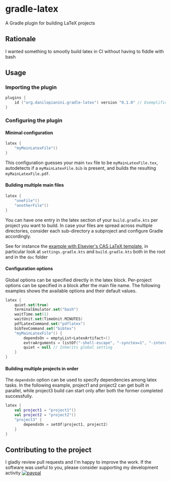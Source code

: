 # gradle-latex
A Gradle plugin for building LaTeX projects

## Rationale
I wanted something to smootly build latex in CI without having to fiddle with bash

## Usage

### Importing the plugin

```kotlin
plugins {
    id ("org.danilopianini.gradle-latex") version "0.1.0" // Exemplificatory, pick the last stable one!
}
```

### Configuring the plugin

#### Minimal configuration

```kotlin
latex {
    "myMainLatexFile"()
}
```

This configuration guesses your main `tex` file to be `myMainLatexFile.tex`, autodetects if a `myMainLatexFile.bib` is
present, and builds the resulting `myMainLatexFile.pdf`.

#### Building multiple main files

```kotlin
latex {
    "oneFile"()
    "anotherFile"()
}
```

You can have one entry in the latex section of your `build.gradle.kts` per project you want to build.
In case your files are spread across multiple directories,
consider each sub-directory a subproject and configure Gradle accordingly.

See for instance the [example with Elsevier's CAS LaTeX template](https://github.com/DanySK/gradle-latex/tree/master/src/test/resources/org/danilopianini/gradle/latex/test/elsevier-cas),
in particular look at `settings.gradle.kts` and `build.gradle.kts` both in the root and in the `doc` folder

#### Configuration options

Global options can be specified directly in the latex block.
Per-project options can be specified in a block after the main file name.
The following examples shows the available options and their default values.

```kotlin
latex {
    quiet.set(true)
    terminalEmulator.set("bash")
    waitTime.set(1)
    waitUnit.set(TimeUnit.MINUTES)
    pdfLatexCommand.set("pdflatex")
    bibTexCommand.set("bibtex")
    "myMainLatexFile"() {
        dependsOn = emptyList<LatexArtifact>()
        extraArguments = listOf("-shell-escape", "-synctex=1", "-interaction=nonstopmode", "-halt-on-error")
        quiet = null // Inherits global setting
    }
}
```

#### Building multiple projects in order

The `dependsOn` option can be used to specify dependencies among latex tasks.
In the following example, project1 and project2 can get built in parallel,
while project3 build can start only after both the former completed successfully.

```kotlin
latex {
    val project1 = "project1"()
    val project2 = "project2"()
    "project3" {
        dependsOn = setOf(project1, project2)
    }
}
```

## Contributing to the project

I gladly review pull requests and I'm happy to improve the work.
If the software was useful to you, please consider supporting my development activity
[![paypal](https://www.paypalobjects.com/en_US/i/btn/btn_donate_SM.gif)](https://www.paypal.com/cgi-bin/webscr?cmd=_donations&business=5P4DSZE5DV4H2&currency_code=EUR)


